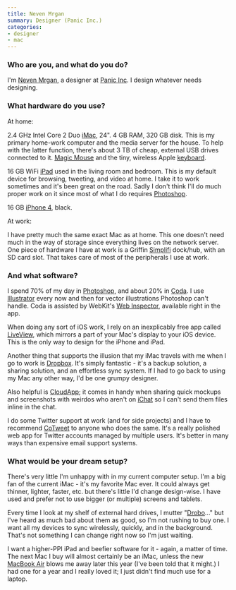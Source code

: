 ```yaml
---
title: Neven Mrgan
summary: Designer (Panic Inc.)
categories:
- designer
- mac
---
```


### Who are you, and what do you do?

I'm [Neven Mrgan](http://mrgan.tumblr.com/ "Neven's Tumblelog."), a designer at [Panic Inc](http://panic.com/ "Awesome Mac software dudes."). I design whatever needs designing.

### What hardware do you use?

At home:

2.4 GHz Intel Core 2 Duo [iMac][], 24". 4 GB RAM, 320 GB disk. This is my primary home-work computer and the media server for the house. To help with the latter function, there's about 3 TB of cheap, external USB drives connected to it. [Magic Mouse][magic-mouse] and the tiny, wireless Apple [keyboard][].

16 GB WiFi [iPad][] used in the living room and bedroom. This is my default device for browsing, tweeting, and video at home. I take it to work sometimes and it's been great on the road. Sadly I don't think I'll do much proper work on it since most of what I do requires [Photoshop][].

16 GB [iPhone 4][iphone-4], black.

At work:

I have pretty much the same exact Mac as at home. This one doesn't need much in the way of storage since everything lives on the network server. One piece of hardware I have at work is a Griffin [Simplifi][] dock/hub, with an SD card slot. That takes care of most of the peripherals I use at work.

### And what software?

I spend 70% of my day in [Photoshop][], and about 20% in [Coda][]. I use [Illustrator][] every now and then for vector illustrations Photoshop can't handle. Coda is assisted by WebKit's [Web Inspector][web-inspector], available right in the app.

When doing any sort of iOS work, I rely on an inexplicably free app called [LiveView][liveview-ios], which mirrors a part of your Mac's display to your iOS device. This is the only way to design for the iPhone and iPad.

Another thing that supports the illusion that my iMac travels with me when I go to work is [Dropbox][]. It's simply fantastic - it's a backup solution, a sharing solution, and an effortless sync system. If I had to go back to using my Mac any other way, I'd be one grumpy designer.

Also helpful is [CloudApp][cloudapp]; it comes in handy when sharing quick mockups and screenshots with weirdos who aren't on [iChat][] so I can't send them files inline in the chat.

I do some Twitter support at work (and for side projects) and I have to recommend [CoTweet][] to anyone who does the same. It's a really polished web app for Twitter accounts managed by multiple users. It's better in many ways than expensive email support systems.

### What would be your dream setup?

There's very little I'm unhappy with in my current computer setup. I'm a big fan of the current iMac - it's my favorite Mac ever. It could always get thinner, lighter, faster, etc. but there's little I'd change design-wise. I have used and prefer not to use bigger (or multiple) screens and tablets.

Every time I look at my shelf of external hard drives, I mutter "[Drobo][]..." but I've heard as much bad about them as good, so I'm not rushing to buy one. I want all my devices to sync wirelessly, quickly, and in the background. That's not something I can change right now so I'm just waiting.

I want a higher-PPI iPad and beefier software for it - again, a matter of time. The next Mac I buy will almost certainly be an iMac, unless the new [MacBook Air][macbook-air] blows me away later this year (I've been told that it might.) I had one for a year and I really loved it; I just didn't find much use for a laptop.

[drobo]: http://en.wikipedia.org/wiki/Drobo#Overview "A hardware-based backup system."
[imac]: https://www.apple.com/imac/ "An all-in-one computer."
[ipad]: https://www.apple.com/ipad/ "A tablet device."
[iphone-4]: https://en.wikipedia.org/wiki/IPhone_4 "A smartphone."
[keyboard]: https://www.apple.com/keyboard/ "The keyboard."
[macbook-air]: https://www.apple.com/macbook-air/ "A very thin laptop."
[magic-mouse]: https://www.apple.com/magicmouse/ "A multi-touch mouse."
[simplifi]: https://www.amazon.com/Griffin-Simplifi-Dock-iPod-iPhone/dp/B001DQNAK2 "An iOS device dock, card reader, and USB hub."
[cloudapp]: https://www.getcloudapp.com/ "A cloud-based file sharing menubar app for Mac OS X."
[coda]: https://panic.com/coda/ "A single-window HTML/web tool for the Mac."
[cotweet]: https://www.bloomberg.com/research/stocks/private/snapshot.asp?privcapId=61046133 "A tool for tracking social media engagement."
[dropbox]: https://www.dropbox.com/ "Online syncing and storage."
[ichat]: https://en.wikipedia.org/wiki/IChat "An AIM/Jabber client included with Mac OS X."
[illustrator]: https://www.adobe.com/products/illustrator.html "A vector graphics editor."
[liveview-ios]: https://itunes.apple.com/us/app/liveview/id301069270 "An iPhone remote screen viewer app for design and prototyping."
[photoshop]: https://www.adobe.com/products/photoshop.html "A bitmap image editor."
[web-inspector]: https://trac.webkit.org/wiki/WebInspector "Developer tools included with WebKit."
